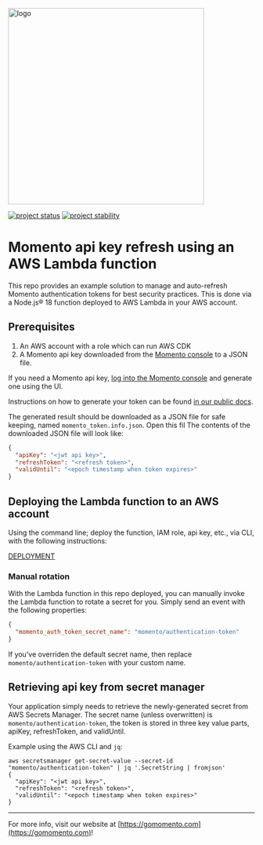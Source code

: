 <img src="https://docs.momentohq.com/img/logo.svg" alt="logo" width="400"/>

[![project status](https://momentohq.github.io/standards-and-practices/badges/project-status-official.svg)](https://github.com/momentohq/standards-and-practices/blob/main/docs/momento-on-github.md)
[![project stability](https://momentohq.github.io/standards-and-practices/badges/project-stability-alpha.svg)](https://github.com/momentohq/standards-and-practices/blob/main/docs/momento-on-github.md) 


# Momento api key refresh using an AWS Lambda function

This repo provides an example solution to manage and auto-refresh Momento authentication tokens for best security practices. This is done via a Node.js&reg; 18 function deployed to AWS Lambda in your AWS account.

## Prerequisites

1. An AWS account with a role which can run AWS CDK
2. A Momento api key downloaded from the [Momento console](https://console.gomomento.com/tokens) to a JSON file.

If you need a Momento api key, [log into the Momento console](https://console.gomomento.com/tokens) and generate one using the UI.

Instructions on how to generate your token can be found [in our public docs](https://docs.momentohq.com/getting-started#step-2-create-an-authentication-token-in-the-momento-console).

The generated result should be downloaded as a JSON file for safe keeping, named `momento_token.info.json`. Open this fil The contents of the downloaded JSON file will look like:

```json
{
  "apiKey": "<jwt api key>",
  "refreshToken": "<refresh token>",
  "validUntil": "<epoch timestamp when token expires>"
}
```

## Deploying the Lambda function to an AWS account

Using the command line; deploy the function, IAM role, api key, etc., via CLI, with the following instructions:

[DEPLOYMENT](./DEPLOYMENT.md)

### Manual rotation

With the Lambda function in this repo deployed, you can manually invoke the Lambda function to rotate a secret for you. Simply send an event with the following properties:

```json
{
  "momento_auth_token_secret_name": "momento/authentication-token"
}
```

If you've overriden the default secret name, then replace `momento/authentication-token` with your custom name.

## Retrieving api key from secret manager

Your application simply needs to retrieve the newly-generated secret from AWS Secrets Manager. The secret name (unless overwritten) is `momento/authentication-token`, the token is stored in three key value parts, apiKey, refreshToken, and validUntil.

Example using the AWS CLI and `jq`:

```shell
aws secretsmanager get-secret-value --secret-id "momento/authentication-token" | jq '.SecretString | fromjson'
{
  "apiKey": "<jwt api key>",
  "refreshToken": "<refresh token>",
  "validUntil": "<epoch timestamp when token expires>"
}
```

----------------------------------------------------------------------------------------
For more info, visit our website at [https://gomomento.com](https://gomomento.com)!
